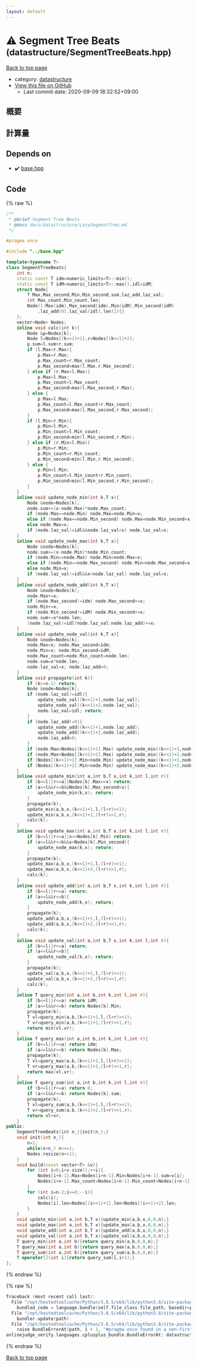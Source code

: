 ```yaml
---
layout: default
---
```


<!-- mathjax config similar to math.stackexchange -->
<script type="text/javascript" async
  src="https://cdnjs.cloudflare.com/ajax/libs/mathjax/2.7.5/MathJax.js?config=TeX-MML-AM_CHTML">
</script>
<script type="text/x-mathjax-config">
  MathJax.Hub.Config({
    TeX: { equationNumbers: { autoNumber: "AMS" }},
    tex2jax: {
      inlineMath: [ ['$','$'] ],
      processEscapes: true
    },
    "HTML-CSS": { matchFontHeight: false },
    displayAlign: "left",
    displayIndent: "2em"
  });
</script>

<script type="text/javascript" src="https://cdnjs.cloudflare.com/ajax/libs/jquery/3.4.1/jquery.min.js"></script>
<script src="https://cdn.jsdelivr.net/npm/jquery-balloon-js@1.1.2/jquery.balloon.min.js" integrity="sha256-ZEYs9VrgAeNuPvs15E39OsyOJaIkXEEt10fzxJ20+2I=" crossorigin="anonymous"></script>
<script type="text/javascript" src="../../assets/js/copy-button.js"></script>
<link rel="stylesheet" href="../../assets/css/copy-button.css" />


# :warning: Segment Tree Beats <small>(datastructure/SegmentTreeBeats.hpp)</small>

<a href="../../index.html">Back to top page</a>

* category: <a href="../../index.html#8dc87745f885a4cc532acd7b15b8b5fe">datastructure</a>
* <a href="{{ site.github.repository_url }}/blob/master/datastructure/SegmentTreeBeats.hpp">View this file on GitHub</a>
    - Last commit date: 2020-09-09 18:32:52+09:00




## 概要

## 計算量

## Depends on

* :heavy_check_mark: <a href="../base.hpp.html">base.hpp</a>


## Code

<a id="unbundled"></a>
{% raw %}
```cpp
/**
 * @brief Segment Tree Beats
 * @docs docs/datastructure/LazySegmentTree.md
 */

#pragma once

#include "../base.hpp"

template<typename T>
class SegmentTreeBeats{
    int n;
    static const T idm=numeric_limits<T>::min();
    static const T idM=numeric_limits<T>::max(),idl=idM;
    struct Node{
        T Max,Max_second,Min,Min_second,sum,laz_add,laz_val;
        int Max_count,Min_count,len;
        Node():Max(idm),Max_second(idm),Min(idM),Min_second(idM)
            ,laz_add(0),laz_val(idl),len(1){}
    };
    vector<Node> Nodes;
    inline void calc(int k){
        Node &p=Nodes[k];
        Node l=Nodes[(k<<1)+1],r=Nodes[(k<<1)+2];
        p.sum=l.sum+r.sum;
        if (l.Max<r.Max){
            p.Max=r.Max;
            p.Max_count=r.Max_count;
            p.Max_second=max(l.Max,r.Max_second);
        } else if (r.Max<l.Max){
            p.Max=l.Max;
            p.Max_count=l.Max_count;
            p.Max_second=max(l.Max_second,r.Max);
        } else {
            p.Max=l.Max;
            p.Max_count=l.Max_count+r.Max_count;
            p.Max_second=max(l.Max_second,r.Max_second);
        }
        if (l.Min<r.Min){
            p.Min=l.Min;
            p.Min_count=l.Min_count;
            p.Min_second=min(l.Min_second,r.Min);
        } else if (r.Min<l.Min){
            p.Min=r.Min;
            p.Min_count=r.Min_count;
            p.Min_second=min(l.Min,r.Min_second);
        } else {
            p.Min=l.Min;
            p.Min_count=l.Min_count+r.Min_count;
            p.Min_second=min(l.Min_second,r.Min_second);
        }
    }
    inline void update_node_min(int k,T x){
        Node &node=Nodes[k];
        node.sum+=(x-node.Max)*node.Max_count;
        if (node.Max==node.Min) node.Max=node.Min=x;
        else if (node.Max==node.Min_second) node.Max=node.Min_second=x;
        else node.Max=x;
        if (node.laz_val!=idl&&node.laz_val<x) node.laz_val=x;
    }
    inline void update_node_max(int k,T x){
        Node &node=Nodes[k];
        node.sum+=(x-node.Min)*node.Min_count;
        if (node.Min==node.Max) node.Min=node.Max=x;
        else if (node.Min==node.Max_second) node.Min=node.Max_second=x;
        else node.Min=x;
        if (node.laz_val!=idl&&x<node.laz_val) node.laz_val=x;
    }
    inline void update_node_add(int k,T x){
        Node &node=Nodes[k];
        node.Max+=x;
        if (node.Max_second!=idm) node.Max_second+=x;
        node.Min+=x;
        if (node.Min_second!=idM) node.Min_second+=x;
        node.sum+=x*node.len;
        (node.laz_val!=idl?node.laz_val:node.laz_add)+=x;
    }
    inline void update_node_val(int k,T x){
        Node &node=Nodes[k];
        node.Max=x; node.Max_second=idm;
        node.Min=x; node.Min_second=idM;
        node.Max_count=node.Min_count=node.len;
        node.sum=x*node.len;
        node.laz_val=x; node.laz_add=0;
    }
    inline void propagate(int k){
        if (k>=n-1) return;
        Node &node=Nodes[k];
        if (node.laz_val!=idl){
            update_node_val((k<<1)+1,node.laz_val);
            update_node_val((k<<1)+2,node.laz_val);
            node.laz_val=idl; return;
        }
        if (node.laz_add!=0){
            update_node_add((k<<1)+1,node.laz_add);
            update_node_add((k<<1)+2,node.laz_add);
            node.laz_add=0;
        }
        if (node.Max<Nodes[(k<<1)+1].Max) update_node_min((k<<1)+1,node.Max);
        if (node.Max<Nodes[(k<<1)+2].Max) update_node_min((k<<1)+2,node.Max);
        if (Nodes[(k<<1)+1].Min<node.Min) update_node_max((k<<1)+1,node.Min);
        if (Nodes[(k<<1)+2].Min<node.Min) update_node_max((k<<1)+2,node.Min);
    }
    inline void update_min(int a,int b,T x,int k,int l,int r){
        if (b<=l||r<=a||Nodes[k].Max<=x) return;
        if (a<=l&&r<=b&&Nodes[k].Max_second<x){
            update_node_min(k,x); return;
        }
        propagate(k);
        update_min(a,b,x,(k<<1)+1,l,(l+r)>>1);
        update_min(a,b,x,(k<<1)+2,(l+r)>>1,r);
        calc(k);
    }
    inline void update_max(int a,int b,T x,int k,int l,int r){
        if (b<=l||r<=a||x<=Nodes[k].Min) return;
        if (a<=l&&r<=b&&x<Nodes[k].Min_second){
            update_node_max(k,x); return;
        }
        propagate(k);
        update_max(a,b,x,(k<<1)+1,l,(l+r)>>1);
        update_max(a,b,x,(k<<1)+2,(l+r)>>1,r);
        calc(k);
    }
    inline void update_add(int a,int b,T x,int k,int l,int r){
        if (b<=l||r<=a) return;
        if (a<=l&&r<=b){
            update_node_add(k,x); return;
        }
        propagate(k);
        update_add(a,b,x,(k<<1)+1,l,(l+r)>>1);
        update_add(a,b,x,(k<<1)+2,(l+r)>>1,r);
        calc(k);
    }
    inline void update_val(int a,int b,T x,int k,int l,int r){
        if (b<=l||r<=a) return;
        if (a<=l&&r<=b){
            update_node_val(k,x); return;
        }
        propagate(k);
        update_val(a,b,x,(k<<1)+1,l,(l+r)>>1);
        update_val(a,b,x,(k<<1)+2,(l+r)>>1,r);
        calc(k);
    }
    inline T query_min(int a,int b,int k,int l,int r){
        if (b<=l||r<=a) return idM;
        if (a<=l&&r<=b) return Nodes[k].Min;
        propagate(k);
        T vl=query_min(a,b,(k<<1)+1,l,(l+r)>>1);
        T vr=query_min(a,b,(k<<1)+2,(l+r)>>1,r);
        return min(vl,vr);
    }
    inline T query_max(int a,int b,int k,int l,int r){
        if (b<=l||r<=a) return idm;
        if (a<=l&&r<=b) return Nodes[k].Max;
        propagate(k);
        T vl=query_max(a,b,(k<<1)+1,l,(l+r)>>1);
        T vr=query_max(a,b,(k<<1)+2,(l+r)>>1,r);
        return max(vl,vr);
    }
    inline T query_sum(int a,int b,int k,int l,int r){
        if (b<=l||r<=a) return 0;
        if (a<=l&&r<=b) return Nodes[k].sum;
        propagate(k);
        T vl=query_sum(a,b,(k<<1)+1,l,(l+r)>>1);
        T vr=query_sum(a,b,(k<<1)+2,(l+r)>>1,r);
        return vl+vr;
    }
public:
    SegmentTreeBeats(int n_){init(n_);}
    void init(int n_){
        n=1;
        while(n<n_) n<<=1;
        Nodes.resize(n<<1);
    }
    void build(const vector<T> &v){
        for (int i=0;i<v.size();++i){
            Nodes[i+n-1].Max=Nodes[i+n-1].Min=Nodes[i+n-1].sum=v[i];
            Nodes[i+n-1].Max_count=Nodes[i+n-1].Min_count=Nodes[i+n-1].len=1;
        }
        for (int i=n-2;i>=0;--i){
            calc(i);
            Nodes[i].len=Nodes[(i<<1)+1].len+Nodes[(i<<1)+2].len;
        }
    }
    void update_min(int a,int b,T x){update_min(a,b,x,0,0,n);}
    void update_max(int a,int b,T x){update_max(a,b,x,0,0,n);}
    void update_add(int a,int b,T x){update_add(a,b,x,0,0,n);}
    void update_val(int a,int b,T x){update_val(a,b,x,0,0,n);}
    T query_min(int a,int b){return query_min(a,b,0,0,n);}
    T query_max(int a,int b){return query_max(a,b,0,0,n);}
    T query_sum(int a,int b){return query_sum(a,b,0,0,n);}
    T operator[](int i){return query_sum(i,i+1);}
};
```
{% endraw %}

<a id="bundled"></a>
{% raw %}
```cpp
Traceback (most recent call last):
  File "/opt/hostedtoolcache/Python/3.8.5/x64/lib/python3.8/site-packages/onlinejudge_verify/docs.py", line 349, in write_contents
    bundled_code = language.bundle(self.file_class.file_path, basedir=pathlib.Path.cwd())
  File "/opt/hostedtoolcache/Python/3.8.5/x64/lib/python3.8/site-packages/onlinejudge_verify/languages/cplusplus.py", line 185, in bundle
    bundler.update(path)
  File "/opt/hostedtoolcache/Python/3.8.5/x64/lib/python3.8/site-packages/onlinejudge_verify/languages/cplusplus_bundle.py", line 310, in update
    raise BundleErrorAt(path, i + 1, "#pragma once found in a non-first line")
onlinejudge_verify.languages.cplusplus_bundle.BundleErrorAt: datastructure/SegmentTreeBeats.hpp: line 6: #pragma once found in a non-first line

```
{% endraw %}

<a href="../../index.html">Back to top page</a>


